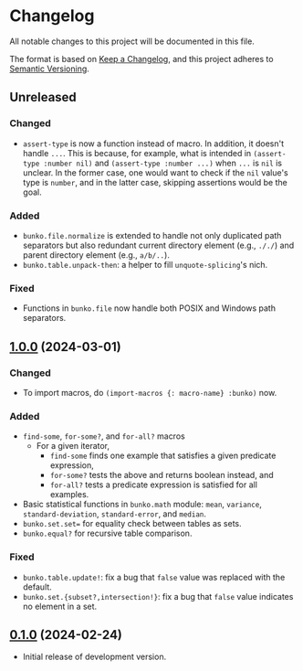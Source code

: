 # Changelog

All notable changes to this project will be documented in this file.

The format is based on [Keep a Changelog][1],
and this project adheres to [Semantic Versioning][2].

[1]: https://keepachangelog.com/en/1.0.0/
[2]: https://semver.org/spec/v2.0.0.html

## Unreleased

### Changed

- `assert-type` is now a function instead of macro. In addition, it doesn't handle
  `...`. This is because, for example, what is intended in `(assert-type :number nil)`
  and `(assert-type :number ...)` when `...` is `nil` is unclear. In the former case,
  one would want to check if the `nil` value's type is `number`, and in the latter
  case, skipping assertions would be the goal.

### Added

- `bunko.file.normalize` is extended to handle not only duplicated path separators
  but also redundant current directory element (e.g., `././`) and parent directory
  element (e.g., `a/b/..`).
- `bunko.table.unpack-then`: a helper to fill `unquote-splicing`'s nich.

### Fixed

- Functions in `bunko.file` now handle both POSIX and Windows path separators.

## [1.0.0][v1.0.0] (2024-03-01)

### Changed

- To import macros, do `(import-macros {: macro-name} :bunko)` now.

### Added

- `find-some`, `for-some?`, and `for-all?` macros
  - For a given iterator,
    - `find-some` finds one example that satisfies a given predicate expression,
    - `for-some?` tests the above and returns boolean instead, and
    - `for-all?` tests a predicate expression is satisfied for all examples.
- Basic statistical functions in `bunko.math` module: `mean`, `variance`,
  `standard-deviation`, `standard-error`, and `median`.
- `bunko.set.set=` for equality check between tables as sets.
- `bunko.equal?` for recursive table comparison.

### Fixed

- `bunko.table.update!`: fix a bug that `false` value was replaced with the default.
- `bunko.set.{subset?,intersection!}`: fix a bug that `false` value indicates no
  element in a set.

## [0.1.0][v0.1.0] (2024-02-24)

- Initial release of development version.

[v1.0.0]: https://github.com/m15a/fennel-bunko/tree/v1.0.0
[v0.1.0]: https://github.com/m15a/fennel-bunko/tree/v0.1.0
